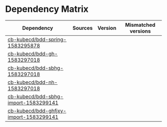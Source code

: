 # Dependency Matrix

Dependency | Sources | Version | Mismatched versions
---------- | ------- | ------- | -------------------
[cb-kubecd/bdd-spring-1583295878](https://github.com/cb-kubecd/bdd-spring-1583295878.git) |  | []() | 
[cb-kubecd/bdd-gh-1583297018](https://github.com/cb-kubecd/bdd-gh-1583297018.git) |  | []() | 
[cb-kubecd/bdd-sbhg-1583297018](https://github.com/cb-kubecd/bdd-sbhg-1583297018.git) |  | []() | 
[cb-kubecd/bdd-nh-1583297018](https://github.com/cb-kubecd/bdd-nh-1583297018.git) |  | []() | 
[cb-kubecd/bdd-sbhg-import-1583299141](https://github.com/cb-kubecd/bdd-sbhg-import-1583299141.git) |  | []() | 
[cb-kubecd/bdd-ghfjxy-import-1583299141](https://github.com/cb-kubecd/bdd-ghfjxy-import-1583299141.git) |  | []() | 
